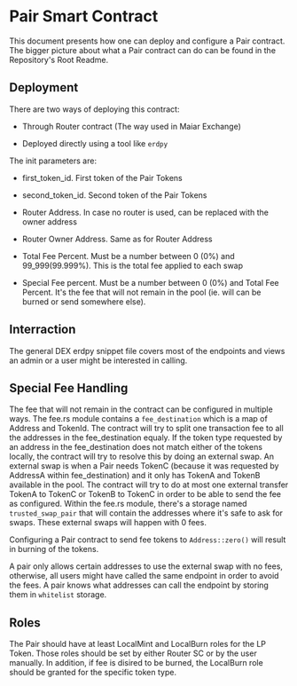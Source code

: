 # Pair Smart Contract

This document presents how one can deploy and configure a Pair contract.
The bigger picture about what a Pair contract can do can be found in the Repository's Root Readme.

## Deployment

There are two ways of deploying this contract:

- Through Router contract (The way used in Maiar Exchange)

- Deployed directly using a tool like `erdpy`

The init parameters are:

- first_token_id. First token of the Pair Tokens

- second_token_id. Second token of the Pair Tokens

- Router Address. In case no router is used, can be replaced with the owner address

- Router Owner Address. Same as for Router Address

- Total Fee Percent. Must be a number between 0 (0%) and 99_999(99.999%). This is the total fee applied to each swap

- Special Fee percent. Must be a number between 0 (0%) and Total Fee Percent. It's the fee that will not remain in the pool (ie. will can be burned or send somewhere else).

## Interraction

The general DEX erdpy snippet file covers most of the endpoints and views an admin or a user might be interested in calling.

## Special Fee Handling

The fee that will not remain in the contract can be configured in multiple ways. The fee.rs module contains a `fee_destination` which is a map of Address and TokenId. The contract will try to split one transaction fee to all the addresses in the fee_destination equaly. If the token type requested by an address in the fee_destination does not match either of the tokens locally, the contract will try to resolve this by doing an external swap. An external swap is when a Pair needs TokenC (because it was requested by AddressA within fee_destination) and it only has TokenA and TokenB available in the pool. The contract will try to do at most one external transfer TokenA to TokenC or TokenB to TokenC in order to be able to send the fee as configured. Within the fee.rs module, there's a storage named `trusted_swap_pair` that will contain the addresses where it's safe to ask for swaps. These external swaps will happen with 0 fees.

Configuring a Pair contract to send fee tokens to `Address::zero()` will result in burning of the tokens.

A pair only allows certain addresses to use the external swap with no fees, otherwise, all users might have called the same endpoint in order to avoid the fees. A pair knows what addresses can call the endpoint by storing them in `whitelist` storage.

## Roles

The Pair should have at least LocalMint and LocalBurn roles for the LP Token. Those roles should be set by either Router SC or by the user manually. In addition, if fee is disired to be burned, the LocalBurn role should be granted for the specific token type.

